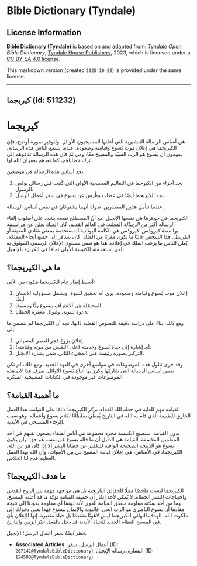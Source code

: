 # Bible Dictionary (Tyndale)

## License Information

**Bible Dictionary (Tyndale)** is based on and adapted from: _Tyndale Open Bible Dictionary_, [Tyndale House Publishers](https://tyndaleopenresources.com/), 2023, which is licensed under a [CC BY-SA 4.0 license](https://creativecommons.org/licenses/by-sa/4.0/legalcode.en).

This markdown version (created `2025-10-20`) is provided under the same license.



--------------------------------

## كيريجما (id: 511232)

كيريجما
=======

هي أساس الرسالة التبشيرية التي أعلنها المسيحيون الأوائل. ولتوفير صورة أوضح، فإن الكيريجما هي إعلان موت يَسوع وقيامته وصعوده. عندما يسمع الناس هذه الرسالة، يفهمون أن يَسوع هو الرب السيّد والمسِيح معًا. ومن ثمّ فإن هذه الرسالة تدعوهم إلى ترك خطاياهم، كما تعدهم بغفران الله لها.

نجد أساس هذه الرسالة في موضعين:

1. نجد أجزاء من الكيرجما في التعاليم المسيحية الأولى التي كُتبت قبل رسائل بولس الرسول.
2. نجد الكيريجما أيضًا في عظات بطْرس عن يَسوع في سفر أعمال الرسل.

عندما نتأمل هذين المصدرين، ندرك أنهما يشتركان في نفس أساس الرسالة.

الكيريجما في جوهرها هي نفسها الإنجيل، مع أنّ المصطلح نفسه يشدد على *أسلوب* إلقاء الرسالة أكثر من *الرسالة* المعلنة. في العالم القديم، كان الملك يعلن عن مراسيمه بواسطة *كيروكس*. *كيروكس* هي الكلمة اليونانية المستخدمة بمعنى مُنادي المدينة أو المُرسَل. هذا الشخص غالبًا ما يكون مقربًا من الملك. كان يسافر إلى جميع أنحاء المملكة، يُعلن للناس ما يرغب الملك في إعلانه. هذا هو نفس مستوى الإعلان الرسمي الموثوق به الذي استخدمته الكنيسة الأولى تمامًا في الكرازة بالإنجيل.

ما هي الكيريجما؟
----------------

أبسط إطار عام للكيريجما يتكون من الآتي:

1. إعلان موت يَسوع وقيامته وصعوده، يرى أنه تحقيق للنبوة، ويشمل مسؤولية الإنسان أيضًا.
2. المحصّلة هي الاعتراف بيسوع ربًّا ومسيحًا.
3. دعوة للتوبة، ولنوال مغفرة الخطايا.

ومع ذلك، بناءً على دراسة دقيقة للنصوص الفعلية ذاتها، نجد أن الكيريجما لم تتضمن ما يلي:

1. إعلان بزوغ فجر العصر المسياني.
2. أي إشارة إلى حياة يَسوع وخدمته (على النقيض من موته وقيامته).
3. التركيز بصورة رئيسة على المجيء الثاني ضمن بشارة الإنجيل.

وقد جرى تناول هذه الموضوعات في مواضع أخرى في العهد الجديد. ومع ذلك، لم تكن ضمن أساس الرسالة التي شاركها وكرز بها أتباع يَسوع الأوائل. نعرف هذا لأن هذه الموضوعات غير موجودة في الكتابات المسيحية المبكرة.

ما أهمية القيامة؟
-----------------

القيامة مهم للغاية في خطة الله للفداء. تركز الكيريجما دائمًا على القيامة. هذا العمل الخارق للطبيعة الذي قام به الله في التاريخ يُعطي سلطانًا لكلام يسوع وأعماله. وهو سبب الرجاء المسيحي في الأبدية.

بدون القيامة، ستصبح الكنيسة مجرد مجموعة من أناس لطفاء يضعون ثقتهم في أحد المعلمين الفلاسفة. القيامة هي الدليل أن ما قاله يَسوع عن نفسه هو حق. ولن يكون يسوع هو الذبيحة الصحيحة الوافية للتكفير عن خطايا البشر إلا إذا كان هو ابن الله. الكيريجما، في الأساس، هي إعلان قيامة المسيح من بين الأموات، وأن الله بهذا العمل العظيم قدم لنا الخلاص.

ما هدف الكيريجما؟
-----------------

الكيريجما ليست ملخصًا مملًا للحقائق التاريخية بل هي مواجهة مهمة بين الروح القدس واحتياجات البشر الخطاة. لا يُمكن لأحد إنكار أن حقيقة القيامة تؤكد ما قد أعلنه المسيح. وما من أحد يمكنه مقاومة منطق القيامة القوي لأنه دونمَا أي مقاومة يقودنا إلى نتيجة مفادها أن يسوع الناصري هو الرب الحي. فالتوبة والإيمان بيسوع فهذا يعني دخولك إلى ملكوت الله. الهدف النهائي للكيريجما ليس لاهوتًا متقدمًا بل حياة متغيرة. إنها الإعلان بأن في المسيح النظام الجديد للحياة الأبدية قد دخل بالفعل حيّز الزمن والتاريخ.

*انظر أيضًا* سفر أعمال الرسل؛ الإنجيل.

* **Associated Articles:** أعمال الرسل، سفر (ID: `207141@TyndaleBibleDictionary`); البشارة، رسالة الإنجيل (ID: `124508@TyndaleBibleDictionary`)

